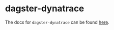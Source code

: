 # dagster-dynatrace

The docs for `dagster-dynatrace` can be found
[here](https://docs.dagster.io/docs/apidocs/libraries/dagster_dynatrace).
